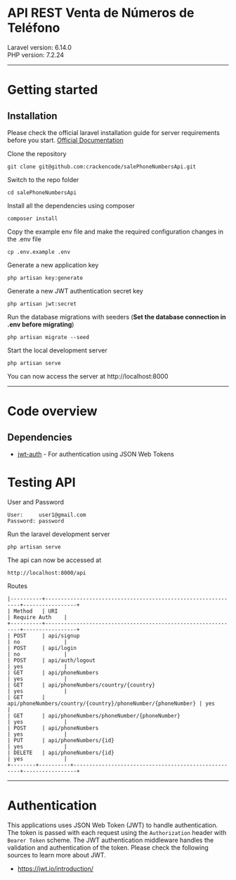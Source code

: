 # API REST Venta de Números de Teléfono

Laravel version: 6.14.0 <br>
PHP version: 7.2.24

----------

# Getting started

## Installation

Please check the official laravel installation guide for server requirements before you start. [Official Documentation](https://laravel.com/docs/5.4/installation#installation)


Clone the repository

    git clone git@github.com:crackencode/salePhoneNumbersApi.git

Switch to the repo folder

    cd salePhoneNumbersApi

Install all the dependencies using composer

    composer install

Copy the example env file and make the required configuration changes in the .env file

    cp .env.example .env

Generate a new application key

    php artisan key:generate

Generate a new JWT authentication secret key

    php artisan jwt:secret

Run the database migrations with seeders (**Set the database connection in .env before migrating**)

    php artisan migrate --seed

Start the local development server

    php artisan serve

You can now access the server at http://localhost:8000

----------

# Code overview

## Dependencies

- [jwt-auth](https://github.com/tymondesigns/jwt-auth) - For authentication using JSON Web Tokens

# Testing API

User and Password

    User:     user1@gmail.com
    Password: password

Run the laravel development server

    php artisan serve

The api can now be accessed at

    http://localhost:8000/api

Routes

    |----------+--------------------------------------------------------------+-----------------+
    | Method   | URI                                                          | Require Auth    |
    +----------+--------------------------------------------------------------+-----------------+
    | POST     | api/signup                                                   | no              |
    | POST     | api/login                                                    | no              |
    | POST     | api/auth/logout                                              | yes             |
    | GET      | api/phoneNumbers                                             | yes             |
    | GET      | api/phoneNumbers/country/{country}                           | yes             |
    | GET      | api/phoneNumbers/country/{country}/phoneNumber/{phoneNumber} | yes             |
    | GET      | api/phoneNumbers/phoneNumber/{phoneNumber}                   | yes             |
    | POST     | api/phoneNumbers                                             | yes             |
    | PUT      | api/phoneNumbers/{id}                                        | yes             |
    | DELETE   | api/phoneNumbers/{id}                                        | yes             |
    +--------+----------+-----------------------------------------------------+-----------------+

----------
 
# Authentication
 
This applications uses JSON Web Token (JWT) to handle authentication. The token is passed with each request using the `Authorization` header with `Bearer Token` scheme. The JWT authentication middleware handles the validation and authentication of the token. Please check the following sources to learn more about JWT.
 
- https://jwt.io/introduction/